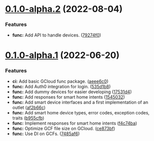 # [0.1.0-alpha.2](https://github.com/MarclabSoftware/FISH/compare/v0.1.0-alpha.1...v0.1.0-alpha.2) (2022-08-04)


### Features

* **func:** Add API to handle devices. ([79274f0](https://github.com/MarclabSoftware/FISH/commit/79274f03c652074365a7434ee51da85f1a32fa67))

# [0.1.0-alpha.1](https://github.com/MarclabSoftware/FISH/compare/v0.0.0...v0.1.0-alpha.1) (2022-06-20)


### Features

* **ci:** Add basic GCloud func package. ([aeee6c0](https://github.com/MarclabSoftware/FISH/commit/aeee6c06a14afb079e6bf5d1ac9b34f6a1fa414f))
* **func:** Add Auth0 integration for login. ([535d1b8](https://github.com/MarclabSoftware/FISH/commit/535d1b8431207c66e4b143ba17694c30a7607d7f))
* **func:** Add dummy devices for easier developing ([17531d4](https://github.com/MarclabSoftware/FISH/commit/17531d4055fb98f4e68e69cab7846660f5b5291c))
* **func:** Add responses for smart home intents ([1545032](https://github.com/MarclabSoftware/FISH/commit/1545032b62c26639b508b17cbcd3a48385e6367d))
* **func:** Add smart device interfaces and a first implementation of an outlet ([af2b66c](https://github.com/MarclabSoftware/FISH/commit/af2b66ca1532d49bda79be5aea0b31dccdf9801e))
* **func:** Add smart home device types, error codes, exception codes, traits ([b955cfb](https://github.com/MarclabSoftware/FISH/commit/b955cfb2dc966f6e64ccf5ca455fba2ae845ed58))
* **func:** Implement responses for smart home intents ([f4c74ba](https://github.com/MarclabSoftware/FISH/commit/f4c74bae0f1d45b1e002e89f6f9e7e3ba100afb0))
* **func:** Optimize GCF file size on GCloud. ([ce873bf](https://github.com/MarclabSoftware/FISH/commit/ce873bf10e07b8a2ca2a0f4e2986bf8a9edefc33))
* **func:** Use DI on GCFs. ([7485af6](https://github.com/MarclabSoftware/FISH/commit/7485af6cc2cd34c5727af9e767fe1989466f2fcb))
